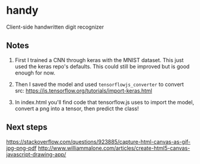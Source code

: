 # handy

Client-side handwritten digit recognizer

## Notes

1. First I trained a CNN through keras with the MNIST dataset. This just used the keras repo's defaults. This could still be improved but is good enough for now.

2. Then I saved the model and used `tensorflowjs_converter` to convert src: https://js.tensorflow.org/tutorials/import-keras.html

3. In index.html you'll find code that tensorflow.js uses to import the model, convert a png into a tensor, then predict the class!

## Next steps

https://stackoverflow.com/questions/923885/capture-html-canvas-as-gif-jpg-png-pdf
http://www.williammalone.com/articles/create-html5-canvas-javascript-drawing-app/
